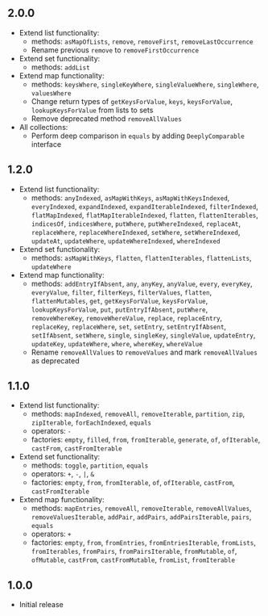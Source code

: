 ## 2.0.0

* Extend list functionality:
  * methods: `asMapOfLists`, `remove`, `removeFirst`, `removeLastOccurrence`
  * Rename previous `remove` to `removeFirstOccurrence`
* Extend set functionality:
  * methods: `addList`
* Extend map functionality:
  * methods: `keysWhere`, `singleKeyWhere`, `singleValueWhere`, `singleWhere`, `valuesWhere`
  * Change return types of `getKeysForValue`, `keys`, `keysForValue`, `lookupKeysForValue` from lists to sets
  * Remove deprecated method `removeAllValues`
* All collections:
  * Perform deep comparison in `equals` by adding `DeeplyComparable` interface

## 1.2.0

* Extend list functionality:
  * methods: `anyIndexed`, `asMapWithKeys`, `asMapWithKeysIndexed`, `everyIndexed`, `expandIndexed`, `expandIterableIndexed`, `filterIndexed`, `flatMapIndexed`, `flatMapIterableIndexed`, `flatten`, `flattenIterables`, `indicesOf`, `indicesWhere`, `putWhere`, `putWhereIndexed`, `replaceAt`, `replaceWhere`, `replaceWhereIndexed`, `setWhere`, `setWhereIndexed`, `updateAt`, `updateWhere`, `updateWhereIndexed`, `whereIndexed`
* Extend set functionality:
  * methods: `asMapWithKeys`, `flatten`, `flattenIterables`, `flattenLists`, `updateWhere`
* Extend map functionality:
  * methods: `addEntryIfAbsent`, `any`, `anyKey`, `anyValue`, `every`, `everyKey`, `everyValue`, `filter`, `filterKeys`, `filterValues`, `flatten`, `flattenMutables`, `get`, `getKeysForValue`, `keysForValue`, `lookupKeysForValue`, `put`, `putEntryIfAbsent`, `putWhere`, `removeWhereKey`, `removeWhereValue`, `replace`, `replaceEntry`, `replaceKey`, `replaceWhere`, `set`, `setEntry`, `setEntryIfAbsent`, `setIfAbsent`, `setWhere`, `single`, `singleKey`, `singleValue`, `updateEntry`, `updateKey`, `updateWhere`, `where`, `whereKey`, `whereValue`
  * Rename `removeAllValues` to `removeValues` and mark `removeAllValues` as deprecated

## 1.1.0

* Extend list functionality:
  * methods: `mapIndexed`, `removeAll`, `removeIterable`, `partition`, `zip`, `zipIterable`, `forEachIndexed`, `equals`
  * operators: `-`
  * factories: `empty`, `filled`, `from`, `fromIterable`, `generate`, `of`, `ofIterable`, `castFrom`, `castFromIterable`
* Extend set functionality:
  * methods: `toggle`, `partition`, `equals`
  * operators: `+`, `-`, `|`, `&`
  * factories: `empty`, `from`, `fromIterable`, `of`, `ofIterable`, `castFrom`, `castFromIterable`
* Extend map functionality:
  * methods: `mapEntries`, `removeAll`, `removeIterable`, `removeAllValues`, `removeValuesIterable`, `addPair`, `addPairs`, `addPairsIterable`, `pairs`, `equals`
  * operators: `+`
  * factories: `empty`, `from`, `fromEntries`, `fromEntriesIterable`, `fromLists`, `fromIterables`, `fromPairs`, `fromPairsIterable`, `fromMutable`, `of`, `ofMutable`, `castFrom`, `castFromMutable`, `fromList`, `fromIterable`

## 1.0.0

* Initial release
